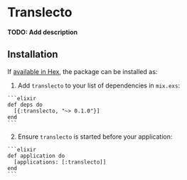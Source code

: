 # Translecto

**TODO: Add description**

## Installation

If [available in Hex](https://hex.pm/docs/publish), the package can be installed as:

  1. Add `translecto` to your list of dependencies in `mix.exs`:

    ```elixir
    def deps do
      [{:translecto, "~> 0.1.0"}]
    end
    ```

  2. Ensure `translecto` is started before your application:

    ```elixir
    def application do
      [applications: [:translecto]]
    end
    ```

